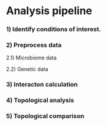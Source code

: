 # Analysis pipeline

### 1) Identify conditions of interest.

### 2) Preprocess data

2.1) Microbiome data

2.2) Genetic data 

### 3) Interacton calculation

### 4) Topological analysis

### 5) Topological comparison 
